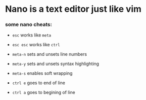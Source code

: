 # Nano is a text editor just like vim

### some nano cheats: 

- `esc` works like `meta`
- `esc esc` works like `ctrl`


- `meta-n` sets and unsets line numbers
- `meta-y` sets and unsets syntax highlighting
- `meta-s` enables soft wrapping


- `ctrl e` goes to end of line
- `ctrl a` goes to begining of line
